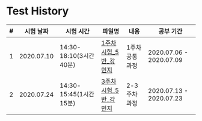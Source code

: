 # Test History

| # |  시험 날짜  |  시험 시간 |파일명 | 내용 | 공부 기간 |
|--|-------------|------------|-----------|----|------|
| 1 | 2020.07.10 | 14:30-18:10(3시간 40분) |[1주차시험_5반_강민지](./week1/1주차시험_5반_강민지.ipynb)| 1주차 공통 과정 | 2020.07.06 - 2020.07.09|
| 2 | 2020.07.24 | 14:30-15:45(1시간 15분) |[3주차시험_5반_강민지](./week3/117_3주차_시험_5반_강민지.ipynb)| 2-3주차 과정 | 2020.07.13 - 2020.07.23|